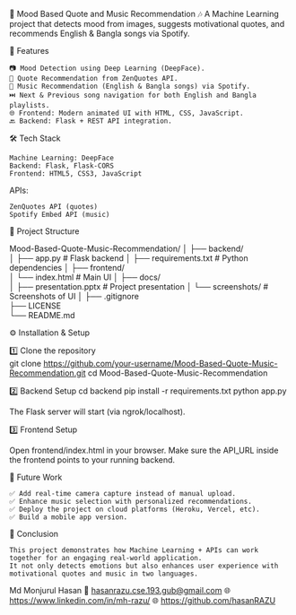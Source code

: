 📌 Mood Based Quote and Music Recommendation
🎶 A Machine Learning project that detects mood from images, suggests motivational quotes, and recommends English & Bangla songs via Spotify.

🚀 Features

	📷 Mood Detection using Deep Learning (DeepFace).
	📝 Quote Recommendation from ZenQuotes API.
	🎵 Music Recommendation (English & Bangla songs) via Spotify.
	⏭️ Next & Previous song navigation for both English and Bangla playlists.
	🌐 Frontend: Modern animated UI with HTML, CSS, JavaScript.
	🔙 Backend: Flask + REST API integration.

🛠️ Tech Stack

	Machine Learning: DeepFace
	Backend: Flask, Flask-CORS
	Frontend: HTML5, CSS3, JavaScript

APIs:

	ZenQuotes API (quotes)
	Spotify Embed API (music)


📂 Project Structure

Mood-Based-Quote-Music-Recommendation/
│
├── backend/                
│   ├── app.py              # Flask backend
│   ├── requirements.txt    # Python dependencies
│
├── frontend/               
│   └── index.html          # Main UI
│
├── docs/                   
│   ├── presentation.pptx   # Project presentation
│   └── screenshots/        # Screenshots of UI
│
├── .gitignore              
├── LICENSE                 
└── README.md   


⚙️ Installation & Setup

1️⃣  Clone the repository    
	git clone https://github.com/your-username/Mood-Based-Quote-Music-Recommendation.git
	cd Mood-Based-Quote-Music-Recommendation

2️⃣ Backend Setup
	cd backend
	pip install -r requirements.txt
	python app.py

The Flask server will start (via ngrok/localhost).

3️⃣ Frontend Setup

Open frontend/index.html in your browser.
Make sure the API_URL inside the frontend points to your running backend.

🔮 Future Work

	✅ Add real-time camera capture instead of manual upload.
	✅ Enhance music selection with personalized recommendations.
	✅ Deploy the project on cloud platforms (Heroku, Vercel, etc).
	✅ Build a mobile app version.


📝 Conclusion

	This project demonstrates how Machine Learning + APIs can work together for an engaging real-world application.
	It not only detects emotions but also enhances user experience with motivational quotes and music in two languages.


Md Monjurul Hasan
📧 hasanrazu.cse.193.gub@gmail.com
🌐 https://www.linkedin.com/in/mh-razu/
🌐 https://github.com/hasanRAZU





        

